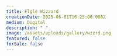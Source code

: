 ```yaml
---
title: Flgle Wizzard
creationDate: 2025-06-01T16:25:00.000Z
medium: Digital
description: " "
image: /assets/uploads/gallery/wzzrd.png
featured: false
forSale: false
---
```

